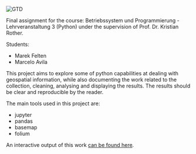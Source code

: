 ![GTD](https://github.com/mr-avila/global-terrorism-data/blob/master/map_all.png)


Final assignment for the course: Betriebssystem und Programmierung - Lehrveranstaltung 3 (Python) under the supervision of Prof. Dr. Kristian Rother.

Students:
- Marek Felten
- Marcelo Avila

This project aims to explore some of python capabilities at dealing with geospatial information, while also documenting the work related to the collection, cleaning, analysing and displaying the results. The results should be clear and reproducible by the reader.

The main tools used in this project are: 
- jupyter
- pandas
- basemap
- folium

An interactive output of this work [can be found here](https://avila.github.io/py/map_europe.html).
